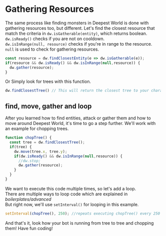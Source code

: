 # Gathering Resources

The same process like finding monsters in Deepest World is done with gathering resources too, but different.
Let's find the closest resource that match the criteria in `dw.isGatherable(entity)`, which returns boolean.  
`dw.isReady()` checks if you are not on cooldown.  
`dw.isInRange(null, resource)` checks if you're in range to the resource. `null` is used to check for gathering resources.  

```js
const resource = dw.findClosestEntity(e => dw.isGatherable(e));
if(resource && dw.isReady() && dw.isInRange(null,resource)) {
  dw.gather(resource);
}
```

Or Simply look for trees with this function.

```js
dw.findClosestTree() // This will return the closest tree to your character
```

## find, move, gather and loop

After you learned how to find entities, attack or gather them and how to move around Deepest World, it's time to go a step further. We'll work with an example for chopping trees.

```js
function chopTree() {
  const tree = dw.findClosestTree();
  if(tree) {
    dw.move(tree.x, tree.y);
    if(dw.isReady() && dw.isInRange(null,resource)) {
      //dw.stop;
      dw.gather(resource);
    }
  }
}
```

We want to execute this code multiple times, so let's add a loop.  
There are multiple ways to loop code which are explained in *boilerplates/advanced*  
But right now, we'll use `setInterval()` for looping in this example.

```js
setInterval(chopTree(), 250); //repeats executing chopTree() every 250 milliseconds
```

And that's it, look how your bot is running from tree to tree and chopping them! Have fun coding!
